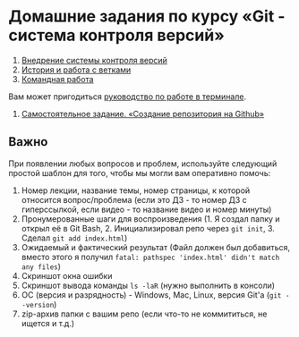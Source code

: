 # Домашние задания по курсу «Git - система контроля версий»

1. [Внедрение системы контроля версий](https://github.com/netology-code/git-homeworks/tree/master/introduction)
1. [История и работа с ветками](https://github.com/netology-code/git-homeworks/tree/master/branch)
1. [Командная работа](https://github.com/netology-code/git-homeworks/tree/master/remote)

Вам может пригодиться [руководство по работе в терминале](https://github.com/netology-code/guides/blob/master/git-terminal/git-terminal.md).

1. [Самостоятельное задание. «Создание репозитория на Github»](https://github.com/netology-code/git-homeworks/tree/master/self)

## Важно

При появлении любых вопросов и проблем, используйте следующий простой шаблон для того, чтобы мы могли вам оперативно помочь:

1. Номер лекции, название темы, номер страницы, к которой относится вопрос/проблема (если это ДЗ - то номер ДЗ с гиперссылкой, если видео - то название видео и номер минуты)
2. Пронумерованные шаги для воспроизведения (1. Я создал папку и открыл её в Git Bash, 2. Инициализировал репо через `git init`, 3. Сделал `git add index.html`)
3. Ожидаемый и фактический результат (Файл должен был добавиться, вместо этого я получил `fatal: pathspec 'index.html' didn't match any files`)
4. Скриншот окна ошибки
5. Скриншот вывода команды `ls -laR` (нужно выполнить в консоли)
6. ОС (версия и разрядность) - Windows, Mac, Linux, версия Git'а (`git --version`)
7. zip-архив папки с вашим репо (если что-то не коммититься, не ищется и т.д.)
